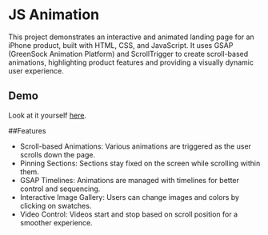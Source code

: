 # JS Animation
This project demonstrates an interactive and animated landing page for an iPhone product, built with HTML, CSS, and JavaScript. It uses GSAP (GreenSock Animation Platform) and ScrollTrigger to create scroll-based animations, highlighting product features and providing a visually dynamic user experience.


## Demo

Look at it yourself [here](https://iphone-animation.vercel.app/).


##Features
- Scroll-based Animations: Various animations are triggered as the user scrolls down the page.
- Pinning Sections: Sections stay fixed on the screen while scrolling within them.
- GSAP Timelines: Animations are managed with timelines for better control and sequencing.
- Interactive Image Gallery: Users can change images and colors by clicking on swatches.
- Video Control: Videos start and stop based on scroll position for a smoother experience.
